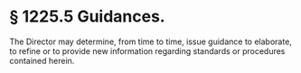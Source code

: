 # § 1225.5   Guidances.

The Director may determine, from time to time, issue guidance to elaborate, to refine or to provide new information regarding standards or procedures contained herein.




